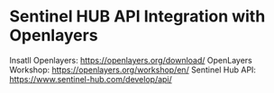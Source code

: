 # Sentinel HUB API Integration with Openlayers
Insatll Openlayers: https://openlayers.org/download/
OpenLayers Workshop: https://openlayers.org/workshop/en/
Sentinel Hub API: https://www.sentinel-hub.com/develop/api/
